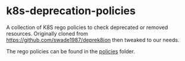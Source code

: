 # k8s-deprecation-policies
A collection of K8S rego policies to check deprecated or removed resources. Originally cloned from https://github.com/swade1987/deprek8ion then tweaked to our needs.

The rego policies can be found in the [policies](policies/) folder.
